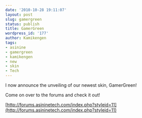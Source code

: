 ```yaml
---
date: '2010-10-28 19:11:07'
layout: post
slug: gamergreen
status: publish
title: GamerGreen
wordpress_id: '177'
author: Kamikengen
tags:
- asinine
- gamergreen
- kamikengen
- new
- skin
- Tech
---
```


I now announce the unveiling of our newest skin, GamerGreen!

Come on over to the forums and check it out!

[http://forums.asininetech.com/index.php?styleid=11](http://forums.asininetech.com/index.php?styleid=11)
